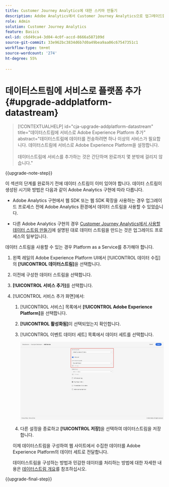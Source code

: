 ```yaml
---
title: Customer Journey Analytics에 대한 스키마 만들기
description: Adobe Analytics에서 Customer Journey Analytics으로 업그레이드할 때 권장되는 경로에 대해 알아봅니다
role: Admin
solution: Customer Journey Analytics
feature: Basics
exl-id: c6d49ca4-3d04-4c0f-accd-8666a587109d
source-git-commit: 33e962bc3834d6b7d0a49bea9aa06c67547351c1
workflow-type: tm+mt
source-wordcount: '274'
ht-degree: 55%

---
```


# 데이터스트림에 서비스로 플랫폼 추가 {#upgrade-addplatform-datastream}

<!-- markdownlint-disable MD034 -->

>[!CONTEXTUALHELP]
>id="cja-upgrade-addplatform-datastream"
>title="데이터스트림에 서비스로 Adobe Experience Platform 추가"
>abstract="데이터스트림에 데이터를 전송하려면 하나 이상의 서비스가 필요합니다. 데이터스트림에 서비스로 Adobe Experience Platform을 설정합니다.<br><br>데이터스트림에 서비스를 추가하는 것은 간단하며 완료까지 몇 분밖에 걸리지 않습니다."

<!-- markdownlint-enable MD034 -->

{{upgrade-note-step}}

<!-- Should we single source this instead of duplicate it? The following steps were copied from: /help/data-ingestion/aepwebsdk.md-->

이 섹션의 단계를 완료하기 전에 데이터 스트림이 이미 있어야 합니다. 데이터 스트림이 생성된 시기와 방법은 다음과 같이 Adobe Analytics 구현에 따라 다릅니다.

* Adobe Analytics 구현에서 웹 SDK 또는 웹 SDK 확장을 사용하는 경우 업그레이드 프로세스 전에 Adobe Analytics 환경에서 데이터 스트림을 사용할 수 있었습니다.

* 다른 Adobe Analytics 구현의 경우 [Customer Journey Analytics에서 사용할 데이터 스트림 만들기](/help/getting-started/cja-upgrade/cja-upgrade-datastream.md)에 설명된 대로 데이터 스트림을 만드는 것은 업그레이드 프로세스의 일부입니다.

데이터 스트림을 사용할 수 있는 경우 Platform as a Service를 추가해야 합니다.

1. 왼쪽 레일의 Adobe Experience Platform UI에서 [!UICONTROL 데이터 수집]의 **[!UICONTROL 데이터스트림]**&#x200B;을 선택합니다.

1. 이전에 구성한 데이터 스트림을 선택합니다. <!--true?-->

1. **[!UICONTROL 서비스 추가]**&#x200B;를 선택합니다.

1. [!UICONTROL 서비스 추가 화면]에서:

   1. [!UICONTROL 서비스] 목록에서 **[!UICONTROL Adobe Experience Platform]**&#x200B;을 선택합니다.

   1. **[!UICONTROL 활성화됨]**&#x200B;이 선택되었는지 확인합니다.

   1. [!UICONTROL 이벤트 데이터 세트] 목록에서 데이터 세트를 선택합니다.

      ![데이터스트림 AEP 서비스](./assets/datastream-aep-service.png)

   1. 다른 설정을 종료하고 **[!UICONTROL 저장]**&#x200B;을 선택하여 데이터스트림을 저장합니다.

   이제 데이터스트림을 구성하여 웹 사이트에서 수집한 데이터를 Adobe Experience Platform의 데이터 세트로 전달합니다.

   데이터스트림을 구성하는 방법과 민감한 데이터를 처리하는 방법에 대한 자세한 내용은 [데이터스트림 개요](https://experienceleague.adobe.com/docs/experience-platform/datastreams/overview.html)를 참조하십시오.

{{upgrade-final-step}}
